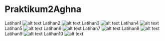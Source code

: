 # Praktikum2Aghna
Latihan1
![alt text](https://github.com/aghnaz/Praktikum2Aghna/blob/master/latihan1.JPG)
Latihan2
![alt text](https://github.com/aghnaz/Praktikum2Aghna/blob/master/latihan2.JPG)
Latihan3
![alt text](https://github.com/aghnaz/Praktikum2Aghna/blob/master/latihan3.JPG)
Latihan4
![alt text](https://github.com/aghnaz/Praktikum2Aghna/blob/master/latihan4.JPG)
Latihan5
![alt text](https://github.com/aghnaz/Praktikum2Aghna/blob/master/latihan5.JPG)
Latihan6
![alt text](https://github.com/aghnaz/Praktikum2Aghna/blob/master/latihan6.JPG)
Latihan7
![alt text](https://github.com/aghnaz/Praktikum2Aghna/blob/master/latihan7.JPG)
Latihan8
![alt text](https://github.com/aghnaz/Praktikum2Aghna/blob/master/latihan8.JPG)
Latihan9
![alt text](https://github.com/aghnaz/Praktikum2Aghna/blob/master/latihan9.JPG)
Latihan10
![alt text](https://github.com/aghnaz/Praktikum2Aghna/blob/master/latihan10.JPG)
